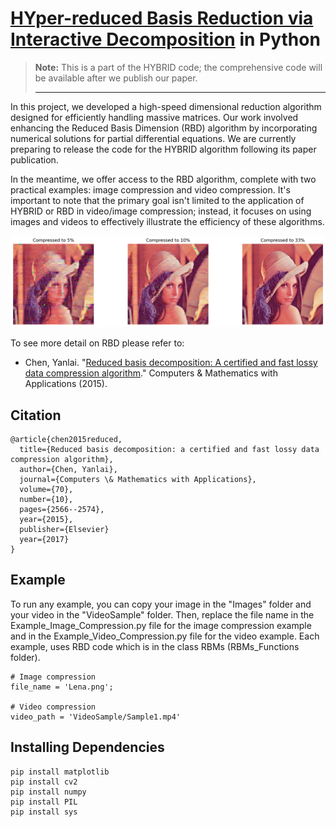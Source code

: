 # [HYper-reduced Basis Reduction via Interactive Decomposition](https://ishmaelrezaei.github.io/HYBRID/) in Python

> **Note:** This is a part of the HYBRID code; the comprehensive code will be available after we publish our paper.
> 
> **** 

In this project, we developed a high-speed dimensional reduction algorithm designed for efficiently handling massive matrices. Our work involved enhancing the Reduced Basis Dimension (RBD) algorithm by incorporating numerical solutions for partial differential equations. We are currently preparing to release the code for the HYBRID algorithm following its paper publication.

In the meantime, we offer access to the RBD algorithm, complete with two practical examples: image compression and video compression. It's important to note that the primary goal isn't limited to the application of HYBRID or RBD in video/image compression; instead, it focuses on using images and videos to effectively illustrate the efficiency of these algorithms.

![Lena](https://github.com/ishmaelrezaei/HYBRID/blob/main/Image_Compression/ReconstructedImage.png)

To see more detail on RBD please refer to:

  - Chen, Yanlai. "[Reduced basis decomposition: A certified and fast lossy data compression algorithm](https://www.sciencedirect.com/science/article/pii/S0898122115004630)." Computers & Mathematics with Applications (2015).

## Citation

    @article{chen2015reduced,
      title={Reduced basis decomposition: a certified and fast lossy data compression algorithm},
      author={Chen, Yanlai},
      journal={Computers \& Mathematics with Applications},
      volume={70},
      number={10},
      pages={2566--2574},
      year={2015},
      publisher={Elsevier}
      year={2017}
    }


## Example

To run any example, you can copy your image in the "Images" folder and your video in the "VideoSample" folder. Then, replace the file name in the Example_Image_Compression.py file for the image compression example and in the Example_Video_Compression.py file for the video example. Each example, uses RBD code which is in the class RBMs (RBMs_Functions folder).

    # Image compression
    file_name = 'Lena.png';
    
    # Video compression
    video_path = 'VideoSample/Sample1.mp4'

## Installing Dependencies

    pip install matplotlib
    pip install cv2
    pip install numpy
    pip install PIL
    pip install sys
    
